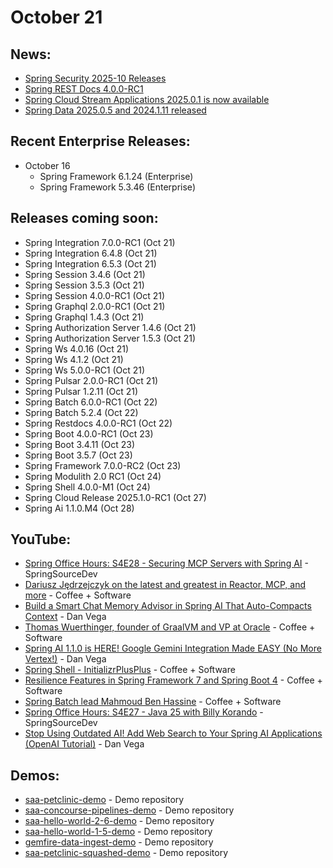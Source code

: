 # October 21

## News:

- [Spring Security 2025-10 Releases](https://spring.io/blog/2025/10/30/spring-secuirty-releases)
- [Spring REST Docs 4.0.0-RC1](https://spring.io/blog/2025/10/20/spring-restdocs-4-0-0-RC1)
- [Spring Cloud Stream Applications 2025.0.1 is now available](https://spring.io/blog/2025/10/18/spring-cloud-stream-applications-2025_0_1-is-now-available)
- [Spring Data 2025.0.5 and 2024.1.11 released](https://spring.io/blog/2025/10/17/spring-data-2025-0-5-and-2024-1-11-released)

## Recent Enterprise Releases:

- October 16
  - Spring Framework 6.1.24 (Enterprise)
  - Spring Framework 5.3.46 (Enterprise)

## Releases coming soon:

- Spring Integration 7.0.0-RC1 (Oct 21)
- Spring Integration 6.4.8 (Oct 21)
- Spring Integration 6.5.3 (Oct 21)
- Spring Session 3.4.6 (Oct 21)
- Spring Session 3.5.3 (Oct 21)
- Spring Session 4.0.0-RC1 (Oct 21)
- Spring Graphql 2.0.0-RC1 (Oct 21)
- Spring Graphql 1.4.3 (Oct 21)
- Spring Authorization Server 1.4.6 (Oct 21)
- Spring Authorization Server 1.5.3 (Oct 21)
- Spring Ws 4.0.16 (Oct 21)
- Spring Ws 4.1.2 (Oct 21)
- Spring Ws 5.0.0-RC1 (Oct 21)
- Spring Pulsar 2.0.0-RC1 (Oct 21)
- Spring Pulsar 1.2.11 (Oct 21)
- Spring Batch 6.0.0-RC1 (Oct 22)
- Spring Batch 5.2.4 (Oct 22)
- Spring Restdocs 4.0.0-RC1 (Oct 22)
- Spring Boot 4.0.0-RC1 (Oct 23)
- Spring Boot 3.4.11 (Oct 23)
- Spring Boot 3.5.7 (Oct 23)
- Spring Framework 7.0.0-RC2 (Oct 23)
- Spring Modulith 2.0 RC1 (Oct 24)
- Spring Shell 4.0.0-M1 (Oct 24)
- Spring Cloud Release 2025.1.0-RC1 (Oct 27)
- Spring Ai 1.1.0.M4 (Oct 28)

## YouTube:

- [Spring Office Hours: S4E28 - Securing MCP Servers with Spring AI](https://www.youtube.com/watch?v=JmFdDoAJnvM) - SpringSourceDev
- [Dariusz Jędrzejczyk on the latest and greatest in Reactor, MCP, and more](https://www.youtube.com/watch?v=k7TyW0bWwEA) - Coffee + Software
- [Build a Smart Chat Memory Advisor in Spring AI That Auto-Compacts Context](https://www.youtube.com/watch?v=hyK20bn38lM) - Dan Vega
- [Thomas Wuerthinger, founder of GraalVM and VP at Oracle](https://www.youtube.com/watch?v=ubPcdY83dsw) - Coffee + Software
- [Spring AI 1.1.0 is HERE! Google Gemini Integration Made EASY (No More Vertex!)](https://www.youtube.com/watch?v=PibEG9A6AeE) - Dan Vega
- [Spring Shell - InitializrPlusPlus](https://www.youtube.com/watch?v=S30wBNm0KcQ) - Coffee + Software
- [Resilience Features in Spring Framework 7 and Spring Boot 4](https://www.youtube.com/watch?v=ep8IZl8sk5A) - Coffee + Software
- [Spring Batch lead Mahmoud Ben Hassine](https://www.youtube.com/watch?v=JOiGP7y60eA) - Coffee + Software
- [Spring Office Hours: S4E27 - Java 25 with Billy Korando](https://www.youtube.com/watch?v=kDSyNAfjDWY) - SpringSourceDev
- [Stop Using Outdated AI! Add Web Search to Your Spring AI Applications (OpenAI Tutorial)](https://www.youtube.com/watch?v=DQt95vgtgFw) - Dan Vega

## Demos:

- [saa-petclinic-demo](https://github.com/dashaun-tanzu/saa-petclinic-demo) - Demo repository
- [saa-concourse-pipelines-demo](https://github.com/dashaun-tanzu/saa-concourse-pipelines-demo) - Demo repository
- [saa-hello-world-2-6-demo](https://github.com/dashaun-tanzu/saa-hello-world-2-6-demo) - Demo repository
- [saa-hello-world-1-5-demo](https://github.com/dashaun-tanzu/saa-hello-world-1-5-demo) - Demo repository
- [gemfire-data-ingest-demo](https://github.com/dashaun-tanzu/gemfire-data-ingest-demo) - Demo repository
- [saa-petclinic-squashed-demo](https://github.com/dashaun-tanzu/saa-petclinic-squashed-demo) - Demo repository

